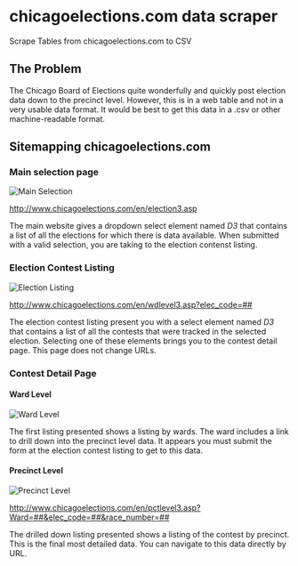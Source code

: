 # chicagoelections.com data scraper
Scrape Tables from chicagoelections.com to CSV

## The Problem
The Chicago Board of Elections quite wonderfully and quickly post election data down to the precinct level. However, this is in a web table and not in a very usable data format. It would be best to get this data in a .csv or other machine-readable format. 

## Sitemapping chicagoelections.com
### Main selection page
![Main Selection](http://i.imgur.com/OOjeJJo.png)

http://www.chicagoelections.com/en/election3.asp

The main website gives a dropdown select element named *D3* that contains a list of all the elections for which there is data available. When submitted with a valid selection, you are taking to the election contenst listing.

### Election Contest Listing
![Election Listing](http://i.imgur.com/NSE7UWl.png)

http://www.chicagoelections.com/en/wdlevel3.asp?elec_code=##

The election contest listing present you with a select element named *D3* that contains a list of all the contests that were tracked in the selected election. Selecting one of these elements brings you to the contest detail page. This page does not change URLs.

### Contest Detail Page
#### Ward Level
![Ward Level](http://i.imgur.com/iQGT5j1.png)

The first listing presented shows a listing by wards. The ward includes a link to drill down into the precinct level data. It appears you must submit the form at the election contest listing to get to this data.
#### Precinct Level
![Precinct Level](http://i.imgur.com/iQGT5j1.png)

http://www.chicagoelections.com/en/pctlevel3.asp?Ward=##&elec_code=##&race_number=##

The drilled down listing presented shows a listing of the contest by precinct. This is the final most detailed data. You can navigate to this data directly by URL.
